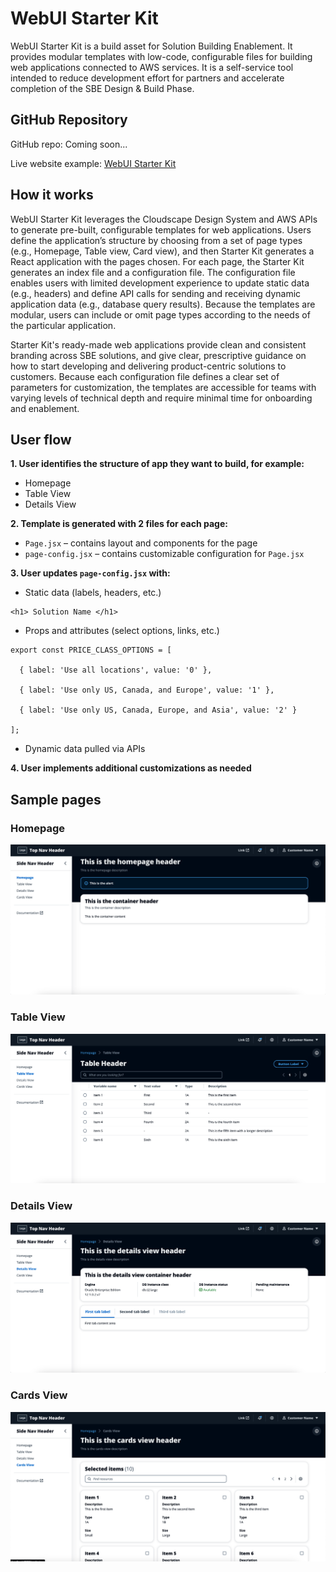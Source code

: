 # WebUI Starter Kit

WebUI Starter Kit is a build asset for Solution Building Enablement. It provides modular templates with low-code, configurable files for building web applications connected to AWS services. It is a self-service tool intended to reduce development effort for partners and accelerate completion of the SBE Design & Build Phase.


## GitHub Repository
GitHub repo: Coming soon...
 
Live website example: [WebUI Starter Kit](https://shanjon.github.io/web-ui-starter-kit/)

## How it works

WebUI Starter Kit leverages the Cloudscape Design System and AWS APIs to generate pre-built, configurable templates for web applications. Users define the application’s structure by choosing from a set of page types (e.g., Homepage, Table view, Card view), and then Starter Kit generates a React application with the pages chosen. For each page, the Starter Kit generates an index file and a configuration file. The configuration file enables users with limited development experience to update static data (e.g., headers) and define API calls for sending and receiving dynamic application data (e.g., database query results). Because the templates are modular, users can include or omit page types according to the needs of the particular application.

Starter Kit's ready-made web applications provide clean and consistent branding across SBE solutions, and give clear, prescriptive guidance on how to start developing and delivering product-centric solutions to customers. Because each configuration file defines a clear set of parameters for customization, the templates are accessible for teams with varying levels of technical depth and require minimal time for onboarding and enablement.


## User flow

**1. User identifies the structure of app they want to build, for example:**
 
* Homepage
* Table View
* Details View

**2. Template is generated with 2 files for each page:**
 
* `Page.jsx` – contains layout and components for the page
* `page-config.jsx` – contains customizable configuration for `Page.jsx`

**3. User updates `page-config.jsx` with:**
 
* Static data (labels, headers, etc.)
```
<h1> Solution Name </h1>
```
* Props and attributes (select options, links, etc.)

```
export const PRICE_CLASS_OPTIONS = [

  { label: 'Use all locations', value: '0' },

  { label: 'Use only US, Canada, and Europe', value: '1' },

  { label: 'Use only US, Canada, Europe, and Asia', value: '2' }

];
```
 
* Dynamic data pulled via APIs

**4. User implements additional customizations as needed**

## Sample pages
### Homepage
![Homepage](../../resources/images/Homepage.png)


### Table View
![TableView](../../resources/images/TableView.png)


### Details View
![DetailsView](../../resources/images/DetailsView.png)


### Cards View
![CardsView](../../resources/images/CardsView.png)

